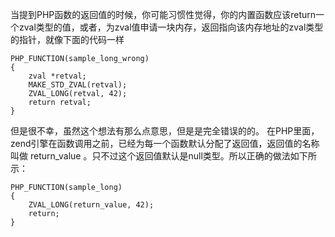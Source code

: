
当提到PHP函数的返回值的时候，你可能习惯性觉得，你的内置函数应该return一个zval类型的值，或者，为zval值申请一块内存，返回指向该内存地址的zval类型的指针，就像下面的代码一样


	PHP_FUNCTION(sample_long_wrong)
	{
		zval *retval;
		MAKE_STD_ZVAL(retval);
		ZVAL_LONG(retval, 42);
		return retval;
	}

但是很不幸，虽然这个想法有那么点意思，但是是完全错误的的。
在PHP里面，zend引擎在函数调用之前，已经为每一个函数默认分配了返回值，返回值的名称叫做 return_value 。只不过这个返回值默认是null类型。所以正确的做法如下所示：

	PHP_FUNCTION(sample_long)
	{
		ZVAL_LONG(return_value, 42);
		return;
	}

